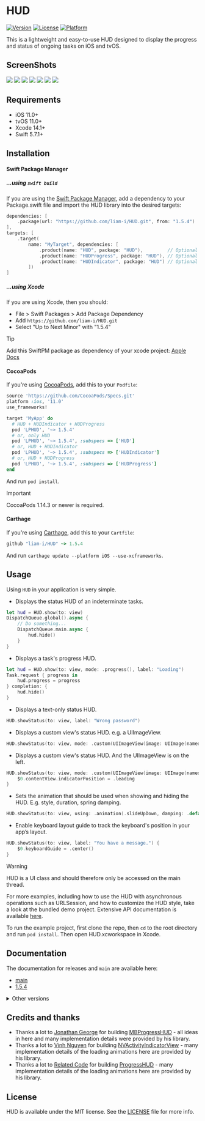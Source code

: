 # HUD

<!-- [![CI Status](https://img.shields.io/travis/Liam/HUD.svg?style=flat)](https://travis-ci.org/Liam/HUD) -->

[![Version](https://img.shields.io/cocoapods/v/LPHUD.svg?style=flat)](https://cocoapods.org/pods/LPHUD)
[![License](https://img.shields.io/cocoapods/l/LPHUD.svg?style=flat)](https://cocoapods.org/pods/LPHUD)
[![Platform](https://img.shields.io/cocoapods/p/LPHUD.svg?style=flat)](https://cocoapods.org/pods/LPHUD)

This is a lightweight and easy-to-use HUD designed to display the progress and status of ongoing tasks on iOS and tvOS.

## ScreenShots

[![](https://raw.githubusercontent.com/wiki/liam-i/HUD/Screenshots/1-1-small.png)](https://raw.githubusercontent.com/wiki/liam-i/HUD/Screenshots/1-1.png)
[![](https://raw.githubusercontent.com/wiki/liam-i/HUD/Screenshots/1-2-small.png)](https://raw.githubusercontent.com/wiki/liam-i/HUD/Screenshots/1-2.png)
[![](https://raw.githubusercontent.com/wiki/liam-i/HUD/Screenshots/1-3-small.png)](https://raw.githubusercontent.com/wiki/liam-i/HUD/Screenshots/1-3.png)
[![](https://raw.githubusercontent.com/wiki/liam-i/HUD/Screenshots/1-4-small.png)](https://raw.githubusercontent.com/wiki/liam-i/HUD/Screenshots/1-4.png)
[![](https://raw.githubusercontent.com/wiki/liam-i/HUD/Screenshots/1-6-small.png)](https://raw.githubusercontent.com/wiki/liam-i/HUD/Screenshots/1-6.png)
[![](https://raw.githubusercontent.com/wiki/liam-i/HUD/Screenshots/1-8-small.png)](https://raw.githubusercontent.com/wiki/liam-i/HUD/Screenshots/1-8.png)
[![](https://raw.githubusercontent.com/wiki/liam-i/HUD/Screenshots/1-7-small.png)](https://raw.githubusercontent.com/wiki/liam-i/HUD/Screenshots/1-7.png)

## Requirements

* iOS 11.0+ 
* tvOS 11.0+ 
* Xcode 14.1+
* Swift 5.7.1+

## Installation

#### Swift Package Manager

##### ...using `swift build`

If you are using the [Swift Package Manager](https://www.swift.org/documentation/package-manager), add a dependency to your Package.swift file and import the HUD library into the desired targets:
```swift
dependencies: [
    .package(url: "https://github.com/liam-i/HUD.git", from: "1.5.4")
],
targets: [
    .target(
        name: "MyTarget", dependencies: [
            .product(name: "HUD", package: "HUD"),         // Optional
            .product(name: "HUDProgress", package: "HUD"), // Optional
            .product(name: "HUDIndicator", package: "HUD") // Optional
        ])
]
```

##### ...using Xcode

If you are using Xcode, then you should:

- File > Swift Packages > Add Package Dependency
- Add `https://github.com/liam-i/HUD.git`
- Select "Up to Next Minor" with "1.5.4"

> [!TIP]
> Add this SwiftPM package as dependency of your xcode project:
  [Apple Docs](https://developer.apple.com/documentation/xcode/adding-package-dependencies-to-your-app)

#### CocoaPods

If you're using [CocoaPods](https://cocoapods.org), add this to your `Podfile`:

```ruby
source 'https://github.com/CocoaPods/Specs.git'
platform :ios, '11.0'
use_frameworks!

target 'MyApp' do
  # HUD + HUDIndicator + HUDProgress
  pod 'LPHUD', '~> 1.5.4'
  # or, only HUD
  pod 'LPHUD', '~> 1.5.4', :subspecs => ['HUD']
  # or, HUD + HUDIndicator
  pod 'LPHUD', '~> 1.5.4', :subspecs => ['HUDIndicator']
  # or, HUD + HUDProgress
  pod 'LPHUD', '~> 1.5.4', :subspecs => ['HUDProgress']
end
```

And run `pod install`.

> [!IMPORTANT]  
> CocoaPods 1.14.3 or newer is required.

#### Carthage

If you're using [Carthage](https://github.com/Carthage/Carthage), add this to your `Cartfile`:

```ruby
github "liam-i/HUD" ~> 1.5.4
```

And run `carthage update --platform iOS --use-xcframeworks`.

## Usage

Using `HUD` in your application is very simple.

* Displays the status HUD of an indeterminate tasks.

```swift
let hud = HUD.show(to: view)
DispatchQueue.global().async {
    // Do something...
    DispatchQueue.main.async {
        hud.hide()
    }
}
```

* Displays a task's progress HUD.

```swift
let hud = HUD.show(to: view, mode: .progress(), label: "Loading")
Task.request { progress in
    hud.progress = progress
} completion: {
    hud.hide()
}
```

* Displays a text-only status HUD.

```swift
HUD.showStatus(to: view, label: "Wrong password")
```

* Displays a custom view's status HUD. e.g. a UIImageView.

```swift
HUD.showStatus(to: view, mode: .custom(UIImageView(image: UIImage(named: "Checkmark")?.withRenderingMode(.alwaysTemplate))), label: "Completed")
```

* Displays a custom view's status HUD. And the UIImageView is on the left.

```swift
HUD.showStatus(to: view, mode: .custom(UIImageView(image: UIImage(named: "warning"))), label: "You have an unfinished task.") {
    $0.contentView.indicatorPosition = .leading
}
```

* Sets the animation that should be used when showing and hiding the HUD. E.g. style, duration, spring damping.

```swift
HUD.showStatus(to: view, using: .animation(.slideUpDown, damping: .default, duration: 0.3), label: "Wrong password")
```

* Enable keyboard layout guide to track the keyboard's position in your app’s layout.

```swift
HUD.showStatus(to: view, label: "You have a message.") {
    $0.keyboardGuide = .center()
}
```

> [!WARNING]
> HUD is a UI class and should therefore only be accessed on the main thread.

For more examples, including how to use the HUD with asynchronous operations such as URLSession, and how to customize the HUD style, take a look at the bundled demo project. Extensive API documentation is available [here](https://liam-i.github.io/HUD/main/documentation/lphud).

To run the example project, first clone the repo, then `cd` to the root directory and run `pod install`. Then open HUD.xcworkspace in Xcode.

## Documentation

The documentation for releases and `main` are available here:

* [main](https://liam-i.github.io/HUD/main/documentation/lphud)
* [1.5.4](https://liam-i.github.io/HUD/1.5.4/documentation/lphud)

<details>
  <summary>
  Other versions
  </summary>

* [1.5.3](https://liam-i.github.io/HUD/1.5.3/documentation/lphud)
* [1.4.0](https://liam-i.github.io/HUD/1.4.0/documentation/lphud)
* [1.3.7](https://liam-i.github.io/HUD/1.3.7/documentation/lphud)
* [1.2.6](https://liam-i.github.io/HUD/1.2.6/documentation/lphud)
* [1.1.0](https://liam-i.github.io/HUD/1.1.0/documentation/lpprogresshud)

  </details>

## Credits and thanks

* Thanks a lot to [Jonathan George](https://github.com/jdg) for building [MBProgressHUD](https://github.com/jdg/MBProgressHUD) - all ideas in here and many implementation details were provided by his library.
* Thanks a lot to [Vinh Nguyen](https://github.com/ninjaprox) for building [NVActivityIndicatorView](https://github.com/ninjaprox/NVActivityIndicatorView) - many implementation details of the loading animations here are provided by his library.
* Thanks a lot to [Related Code](https://github.com/relatedcode) for building [ProgressHUD](https://github.com/relatedcode/ProgressHUD) - many implementation details of the loading animations here are provided by his library.

## License

HUD is available under the MIT license. See the [LICENSE](./LICENSE) file for more info.
